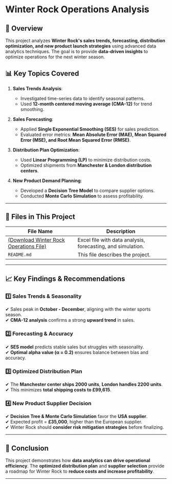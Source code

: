 # Winter Rock Operations Analysis

## 📌 Overview
This project analyzes **Winter Rock's sales trends, forecasting, distribution optimization, and new product launch strategies** using advanced data analytics techniques. The goal is to provide **data-driven insights** to optimize operations for the next winter season.

## 📊 Key Topics Covered
1. **Sales Trends Analysis**: 
   - Investigated time-series data to identify seasonal patterns.
   - Used **12-month centered moving average (CMA-12)** for trend smoothing.

2. **Sales Forecasting**:
   - Applied **Single Exponential Smoothing (SES)** for sales prediction.
   - Evaluated error metrics: **Mean Absolute Error (MAE), Mean Squared Error (MSE), and Root Mean Squared Error (RMSE)**.

3. **Distribution Plan Optimization**:
   - Used **Linear Programming (LP)** to minimize distribution costs.
   - Optimized shipments from **Manchester & London distribution centers**.

4. **New Product Demand Planning**:
   - Developed a **Decision Tree Model** to compare supplier options.
   - Conducted **Monte Carlo Simulation** to assess profitability.

---

## 📂 Files in This Project
| File Name | Description |
|-----------|------------|
| [(Download Winter Rock Operations File)](./Applied_Analytics1.xlsx) | Excel file with data analysis, forecasting, and simulation. |
| `README.md` | This file describes the project. |

---

## 📈 Key Findings & Recommendations

### 1️⃣ **Sales Trends & Seasonality**
✔ Sales peak in **October - December**, aligning with the winter sports season.  
✔ **CMA-12 analysis** confirms a strong **upward trend** in sales.

### 2️⃣ **Forecasting & Accuracy**
✔ **SES model** predicts stable sales but struggles with seasonality.  
✔ **Optimal alpha value (α = 0.2)** ensures balance between bias and accuracy.

### 3️⃣ **Optimized Distribution Plan**
✔ The **Manchester center ships 2000 units**, **London handles 2200 units**.  
✔ This minimizes **total shipping costs to £99,615**.

### 4️⃣ **New Product Supplier Decision**
✔ **Decision Tree & Monte Carlo Simulation** favor the **USA supplier**.  
✔ Expected profit = **£35,000**, higher than the European supplier.  
✔ Winter Rock should **consider risk mitigation strategies** before finalizing.

---

## 📌 Conclusion
This project demonstrates how **data analytics can drive operational efficiency**. The **optimized distribution plan** and **supplier selection** provide a roadmap for Winter Rock to **reduce costs and increase profitability**.

---

